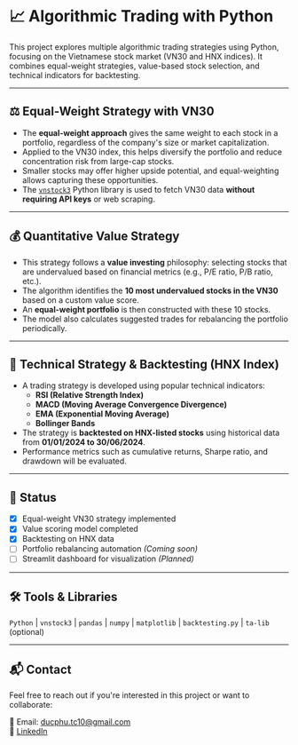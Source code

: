 # 📈 Algorithmic Trading with Python

This project explores multiple algorithmic trading strategies using Python, focusing on the Vietnamese stock market (VN30 and HNX indices). It combines equal-weight strategies, value-based stock selection, and technical indicators for backtesting.

---

## ⚖️ Equal-Weight Strategy with VN30

- The **equal-weight approach** gives the same weight to each stock in a portfolio, regardless of the company's size or market capitalization.
- Applied to the VN30 index, this helps diversify the portfolio and reduce concentration risk from large-cap stocks.
- Smaller stocks may offer higher upside potential, and equal-weighting allows capturing these opportunities.
- The [`vnstock3`](https://pypi.org/project/vnstock3/) Python library is used to fetch VN30 data **without requiring API keys** or web scraping.

---

## 💰 Quantitative Value Strategy

- This strategy follows a **value investing** philosophy: selecting stocks that are undervalued based on financial metrics (e.g., P/E ratio, P/B ratio, etc.).
- The algorithm identifies the **10 most undervalued stocks in the VN30** based on a custom value score.
- An **equal-weight portfolio** is then constructed with these 10 stocks.
- The model also calculates suggested trades for rebalancing the portfolio periodically.

---

## 🔁 Technical Strategy & Backtesting (HNX Index)

- A trading strategy is developed using popular technical indicators:
  - **RSI (Relative Strength Index)**
  - **MACD (Moving Average Convergence Divergence)**
  - **EMA (Exponential Moving Average)**
  - **Bollinger Bands**
- The strategy is **backtested on HNX-listed stocks** using historical data from **01/01/2024 to 30/06/2024**.
- Performance metrics such as cumulative returns, Sharpe ratio, and drawdown will be evaluated.

---

## 📌 Status

- [x] Equal-weight VN30 strategy implemented  
- [x] Value scoring model completed  
- [x] Backtesting on HNX data  
- [ ] Portfolio rebalancing automation *(Coming soon)*  
- [ ] Streamlit dashboard for visualization *(Planned)*

---

## 🛠️ Tools & Libraries

`Python` | `vnstock3` | `pandas` | `numpy` | `matplotlib` | `backtesting.py` | `ta-lib` (optional)

---

## 📬 Contact

Feel free to reach out if you're interested in this project or want to collaborate:

📧 Email: ducphu.tc10@gmail.com  
🔗 [LinkedIn](https://www.linkedin.com/in/ndphu109/)
